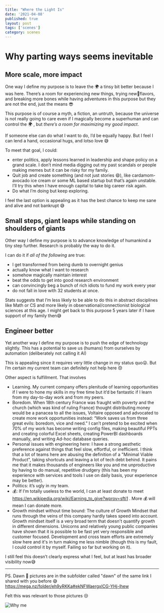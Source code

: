 ```yaml
---
title: "Where the Light Is"
date: '2021-04-08'
published: true
layout: post
tags: ['scenes']
category: scenes
---
```


# Why parting ways seems inevitable

## More scale, more impact

One way I define my purpose is to leave the 🌍 a tinsy bit better because I was here. There’s a room for experiencing new things, trying new🍦flavors, and breaking more bones while having adventures in this purpose but they are not the end, just the means 😎

This purpose is of course a myth, a fiction, an untruth, because the universe is not really going to care even if I magically become a superhuman and can control the 🌍 , but *there’s a room for maximizing my good impact*.

If someone else can do what I want to do, I’d be equally happy. But I feel I can lend a hand, occasional hugs, and lotso love 😅

To meet that goal, I could:

- enter politics, apply lessons learned in leadership and shape policy on a grand scale. I don’t mind media digging out my past scandals or people making memes but it can be risky for my family.
- Quit job and create something (and not just stories 😄), like cardamom-avocado ice cream or some ML based startup but that’s again unstable. I’ll try this when I have enough capital to take big career risk again.
- Do what I’m doing but keep exploring.

I feel the last option is appealing as it has the best chance to keep me sane and alive and not bankrupt 😅

## Small steps, giant leaps while standing on shoulders of giants

Other way I define my purpose is to advance knowledge of humankind a tiny step further. Research is probably the way to do it.

I can do it if *all of the following* are true:

- I get transformed from being dumb to overnight genius
- actually know what I want to research
- somehow magically maintain interest
- beat the odds to get into good research environment
- can convincingly beg a bunch of rich idiots to fund my work every year
- do not fall in love with 32 students at once.

Stats suggests that I’m less likely to be able to do this in abstract disciplines like Math or CS and more likely in observational/connectionist biological sciences at this age.
I might get back to this purpose 5 years later if I have support of my family then😅

## Engineer better

Yet another way I define my purpose is to push the edge of technology slightly. This has a potential to save us (humans) from ourselves by automation (deliberately not calling it AI)

This is appealing since it requires very little change in my status quo😜. But I’m certain my current team can definitely not help here 😞

Other aspect is fulfillment. That involves
- Learning. My current company offers plenitude of learning opportunities if I were to hone my skills in my free time but it’d be fantastic if I learn from my day-to-day work and from my peers.
- Boredom. When 18th century France was fraught with poverty and the church (which was kind of ruling France) thought distributing money would be a panacea to all the issues, Voltaire opposed and advocated to create more work opportunities instead: “Work saves us from three great evils: boredom, vice and need.” I can’t pretend to be excited when 70% of my work has become writing config files, making beautiful PPTs and creating colorful Excel sheets, creating PowerBI dashboards manually, and writing Ad-hoc database queries.
- Personal issues with engineering here: I have a strong aesthetic preference against things that feel slow, effortful, or inefficient. I think that a lot of teams here are abusing the definition of a "Minimal Viable Product", taking shortcuts and leaving a lot of tech debt behind. It pains me that it makes thousands of engineers like you and me unproductive by having to do manual, repetitive drudgery (this has been my experience with services and tools I use on daily basis, your experience may be better).
- Politics: it’s ugly in my team.
- 💰: If I’m totally useless to the world, I can at least donate to meet https://en.wikipedia.org/wiki/Earning_to_give?wprov=sfti1 . More 💰 will mean I can donate more.
- Growth mindset without time bound: The culture of Growth Mindset that runs through the veins of this company hardly takes speed into account. Growth mindset itself is a very broad term that doesn't quantify growth in different dimensions. Unicorns and relatively young public companies have shown that it is possible to be fast yet very responsible and customer focused. Development and cross team efforts are extremely slow here and it's in turn making me less nimble (though this is my fault, I could control it by myself. Failing so far but working on it).

I still feel this doesn’t clearly express what I feel, but at least has broader visibility now😅

---

PS. Dawn 🌸 pictures are in the subfolder called "dawn" of the same link I shared with you before 😅
https://mega.nz/folder/eh9yRKKa#ekNFWaergxlCG-YHj-lhew

Felt this was relevant to those pictures 😒

![Why me](https://pics.me.me/how-my-friends-take-pictures-of-me-vs-how-i-13812361.png "Why me")